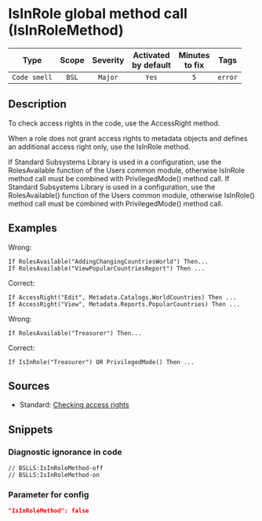 # IsInRole global method call (IsInRoleMethod)

 |     Type     | Scope | Severity | Activated<br>by default | Minutes<br>to fix |  Tags   |
 |:------------:|:-----:|:--------:|:-----------------------------:|:-----------------------:|:-------:|
 | `Code smell` | `BSL` | `Major`  |             `Yes`             |           `5`           | `error` | 

<!-- Блоки выше заполняются автоматически, не трогать -->
## Description
<!-- Описание диагностики заполняется вручную. Необходимо понятным языком описать смысл и схему работу -->
To check access rights in the code, use the AccessRight method.

When a role does not grant access rights to metadata objects and defines an additional access right only, use the IsInRole method.

If Standard Subsystems Library is used in a configuration, use the RolesAvailable function of the Users common module, otherwise IsInRole method call must be combined with PrivilegedMode() method call. If Standard Subsystems Library is used in a configuration, use the RolesAvailable() function of the Users common module, otherwise IsInRole() method call must be combined with PrivilegedMode() method call.
## Examples
<!-- В данном разделе приводятся примеры, на которые диагностика срабатывает, а также можно привести пример, как можно исправить ситуацию -->
Wrong:
```bsl
If RolesAvailable("AddingChangingCountriesWorld") Then...
If RolesAvailable("ViewPopularCountriesReport") Then ...
```
Correct:
```bsl
If AccessRight("Edit", Metadata.Catalogs.WorldCountries) Then ...
If AccessRight("View", Metadata.Reports.PopularCountries) Then ...
```
Wrong:
```bsl
If RolesAvailable("Treasurer") Then...
```
Сorrect:
```bsl
If IsInRole("Treasurer") OR PrivilegedMode() Then ...
```
## Sources
<!-- Необходимо указывать ссылки на все источники, из которых почерпнута информация для создания диагностики -->

* Standard: [Checking access rights](https://its.1c.ru/db/v8std#content:737:hdoc)

## Snippets

<!-- Блоки ниже заполняются автоматически, не трогать -->
### Diagnostic ignorance in code

```bsl
// BSLLS:IsInRoleMethod-off
// BSLLS:IsInRoleMethod-on
```

### Parameter for config

```json
"IsInRoleMethod": false
```
